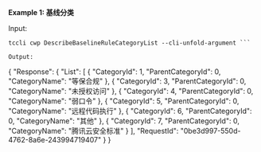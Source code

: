**Example 1: 基线分类**



Input: 

```
tccli cwp DescribeBaselineRuleCategoryList --cli-unfold-argument ```

Output: 
```
{
    "Response": {
        "List": [
            {
                "CategoryId": 1,
                "ParentCategoryId": 0,
                "CategoryName": "等保合规"
            },
            {
                "CategoryId": 3,
                "ParentCategoryId": 0,
                "CategoryName": "未授权访问"
            },
            {
                "CategoryId": 4,
                "ParentCategoryId": 0,
                "CategoryName": "弱口令"
            },
            {
                "CategoryId": 5,
                "ParentCategoryId": 0,
                "CategoryName": "远程代码执行"
            },
            {
                "CategoryId": 6,
                "ParentCategoryId": 0,
                "CategoryName": "其他"
            },
            {
                "CategoryId": 7,
                "ParentCategoryId": 0,
                "CategoryName": "腾讯云安全标准"
            }
        ],
        "RequestId": "0be3d997-550d-4762-8a6e-243994719407"
    }
}
```


